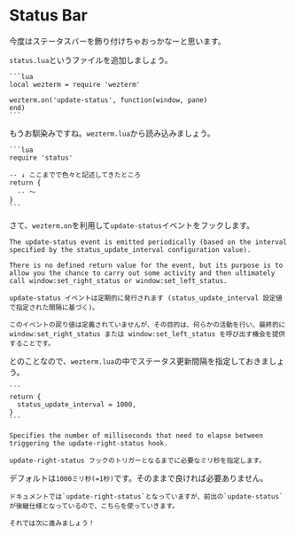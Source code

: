 # Status Bar

今度はステータスバーを飾り付けちゃおっかなーと思います。

`status.lua`というファイルを追加しましょう。

~~~admonish example title="status.lua"
```lua
local wezterm = require 'wezterm'

wezterm.on('update-status', function(window, pane)
end)
```
~~~

もうお馴染みですね。`wezterm.lua`から読み込みましょう。

~~~admonish example title="wezterm.lua"
```lua
require 'status'

-- ↓ ここまでで色々と記述してきたところ
return {
  -- 〜
}
```
~~~

さて、`wezterm.on`を利用して`update-status`イベントをフックします。

```admonish note title="[update-status](https://wezfurlong.org/wezterm/config/lua/window-events/update-status.html)"
The update-status event is emitted periodically (based on the interval specified by the status_update_interval configuration value).

There is no defined return value for the event, but its purpose is to allow you the chance to carry out some activity and then ultimately call window:set_right_status or window:set_left_status.

update-status イベントは定期的に発行されます (status_update_interval 設定値で指定された間隔に基づく)。

このイベントの戻り値は定義されていませんが、その目的は、何らかの活動を行い、最終的に window:set_right_status または window:set_left_status を呼び出す機会を提供することです。
```

とのことなので、`wezterm.lua`の中でステータス更新間隔を指定しておきましょう。

~~~admonish example title="wezterm.lua"
```
return {
  status_update_interval = 1000,
}
```
~~~

```admonish note title="[status_update_interval](https://wezfurlong.org/wezterm/config/lua/config/status_update_interval.html)"
Specifies the number of milliseconds that need to elapse between triggering the update-right-status hook.

update-right-status フックのトリガーとなるまでに必要なミリ秒を指定します。
```

デフォルトは`1000ミリ秒(=1秒)`です。そのままで良ければ必要ありません。

```admonish warning
ドキュメントでは`update-right-status`となっていますが、前出の`update-status`が後継仕様となっているので、こちらを使っていきます。
```

```admonish success
それでは次に進みましょう！
```

